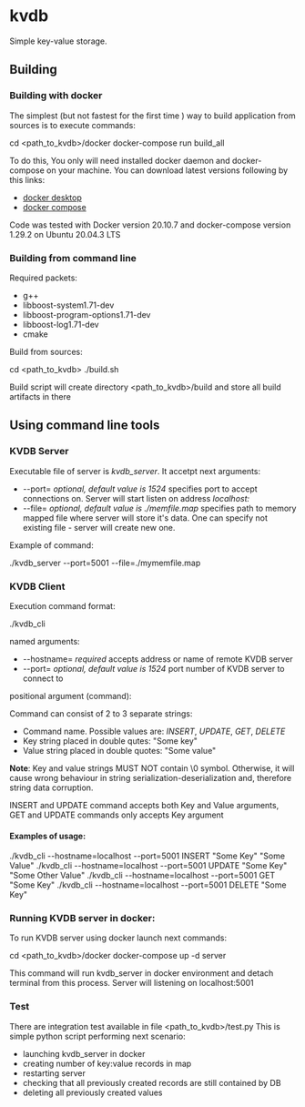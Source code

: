 # kvdb
Simple key-value storage.

## Building

### Building with docker

The simplest (but not fastest for the first time ) way to build application from sources is to execute commands:

   cd <path_to_kvdb>/docker
   docker-compose run build_all

To do this, You only will need installed docker daemon and docker-compose on your machine. You can download latest versions following by this links:
   - [docker desktop](https://www.docker.com/products/docker-desktop)
   - [docker compose](https://docs.docker.com/compose/install/)

Code was tested with Docker version 20.10.7 and docker-compose version 1.29.2 on Ubuntu 20.04.3 LTS

### Building from command line

Required packets:
   - g++
   - libboost-system1.71-dev
   - libboost-program-options1.71-dev
   - libboost-log1.71-dev
   - cmake
   
Build from sources:

   cd <path_to_kvdb>
   ./build.sh
   
Build script will create directory <path_to_kvdb>/build and store all build artifacts in there

## Using command line tools

### KVDB Server

Executable file of server is *kvdb_server*. It accetpt next arguments:

   - --port=<number> *optional, default value is 1524* specifies port to accept connections on. Server will start listen on address *localhost:<port>*
   - --file=<filename> *optional, default value is ./memfile.map* specifies path to memory mapped file where server will store it's data. One can specify not existing file - server will create new one.
   
Example of command:
  
   ./kvdb_server --port=5001 --file=./mymemfile.map
  
### KVDB Client
   
Execution command format:

   ./kvdb_cli <NAMEDARGS> <COMMAND> 
   
named arguments:

   - --hostname=<addr> *required* accepts address or name of remote KVDB server
   - --port=<port> *optional, default value is 1524* port number of KVDB server to connect to 
   
positional argument (command):

   Command can consist of 2 to 3 separate strings:
   - Command name. Possible values are: *INSERT*, *UPDATE*, *GET*, *DELETE*
   - Key string placed in double qutes: "Some key"
   - Value string placed in double quotes: "Some value"
       
   **Note**: Key and value strings MUST NOT contain \0 symbol. Otherwise, it will cause wrong behaviour in string serialization-deserialization and, therefore string data corruption.
       
   INSERT and UPDATE command accepts both Key and Value arguments, GET and UPDATE commands only accepts Key argument
   
#### Examples of usage:
       
   ./kvdb_cli --hostname=localhost --port=5001 INSERT "Some Key" "Some Value"
   ./kvdb_cli --hostname=localhost --port=5001 UPDATE "Some Key" "Some Other Value"
   ./kvdb_cli --hostname=localhost --port=5001 GET "Some Key"
   ./kvdb_cli --hostname=localhost --port=5001 DELETE "Some Key"
       
### Running KVDB server in docker:

To run KVDB server using docker launch next commands:

   cd <path_to_kvdb>/docker
   docker-compose up -d server
   
This command will run kvdb_server in docker environment and detach terminal from this process. Server will listening on localhost:5001

### Test

There are integration test available in file <path_to_kvdb>/test.py
This is simple python script performing next scenario:
   - launching kvdb_server in docker
   - creating number of key:value records in map
   - restarting server
   - checking that all previously created records are still contained by DB
   - deleting all previously created values



